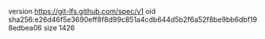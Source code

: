 version https://git-lfs.github.com/spec/v1
oid sha256:e26d46f5e3690eff8f8d99c851a4cdb644d5b2f6a52f8be9bb6dbf198edbea06
size 1426
